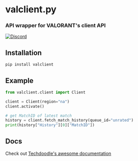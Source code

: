 # valclient.py

### API wrapper for VALORANT's client API

[![Discord](https://img.shields.io/badge/discord-join-7389D8?style=flat&logo=discord)](https://discord.gg/uGuswsZwAT)

## Installation
```python
pip install valclient
```

## Example

```python
from valclient.client import Client

client = Client(region="na")
client.activate()

# get MatchID of latest match
history = client.fetch_match_history(queue_id="unrated")
print(history["History"][0]["MatchID"])
```

## Docs

Check out [Techdoodle's awesome documentation](https://github.com/techchrism/valorant-api-docs/tree/trunk/docs)
